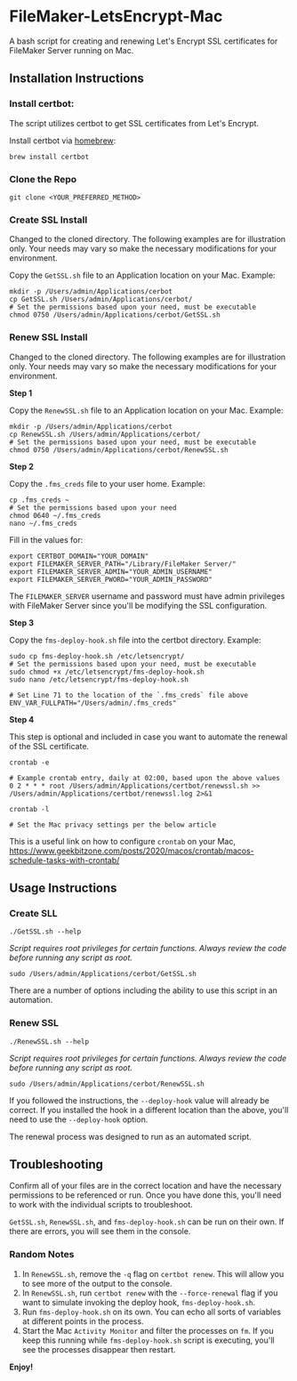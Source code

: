 # FileMaker-LetsEncrypt-Mac
A bash script for creating and renewing Let's Encrypt SSL certificates for FileMaker Server running on Mac.

## Installation Instructions

### Install certbot:
The script utilizes certbot to get SSL certificates from Let's Encrypt.

Install certbot via [homebrew](https://docs.brew.sh/Installation):
```
brew install certbot
```

### Clone the Repo
```
git clone <YOUR_PREFERRED_METHOD>
```

### Create SSL Install
Changed to the cloned directory. The following examples are for illustration only. Your needs may vary so make the necessary modifications for your environment.

Copy the `GetSSL.sh` file to an Application location on your Mac. Example: 
```
mkdir -p /Users/admin/Applications/cerbot
cp GetSSL.sh /Users/admin/Applications/cerbot/
# Set the permissions based upon your need, must be executable
chmod 0750 /Users/admin/Applications/cerbot/GetSSL.sh
```

### Renew SSL Install
Changed to the cloned directory. The following examples are for illustration only. Your needs may vary so make the necessary modifications for your environment.

**Step 1**

Copy the `RenewSSL.sh` file to an Application location on your Mac. Example: 
```
mkdir -p /Users/admin/Applications/cerbot
cp RenewSSL.sh /Users/admin/Applications/cerbot/
# Set the permissions based upon your need, must be executable
chmod 0750 /Users/admin/Applications/cerbot/RenewSSL.sh
```

**Step 2**

Copy the `.fms_creds` file to your user home. Example: 
```
cp .fms_creds ~
# Set the permissions based upon your need
chmod 0640 ~/.fms_creds
nano ~/.fms_creds
```

Fill in the values for:
```
export CERTBOT_DOMAIN="YOUR_DOMAIN"
export FILEMAKER_SERVER_PATH="/Library/FileMaker Server/"
export FILEMAKER_SERVER_ADMIN="YOUR_ADMIN_USERNAME"
export FILEMAKER_SERVER_PWORD="YOUR_ADMIN_PASSWORD"
```
The `FILEMAKER_SERVER` username and password must have admin privileges with FileMaker Server since you'll be modifying the SSL configuration.

**Step 3**

Copy the `fms-deploy-hook.sh` file into the certbot directory. Example: 
```
sudo cp fms-deploy-hook.sh /etc/letsencrypt/
# Set the permissions based upon your need, must be executable
sudo chmod +x /etc/letsencrypt/fms-deploy-hook.sh
sudo nano /etc/letsencrypt/fms-deploy-hook.sh

# Set Line 71 to the location of the `.fms_creds` file above
ENV_VAR_FULLPATH="/Users/admin/.fms_creds"
```

**Step 4**

This step is optional and included in case you want to automate the renewal of the SSL certificate.

```
crontab -e

# Example crontab entry, daily at 02:00, based upon the above values
0 2 * * * root /Users/admin/Applications/certbot/renewssl.sh >> /Users/admin/Applications/certbot/renewssl.log 2>&1

crontab -l

# Set the Mac privacy settings per the below article
```

This is a useful link on how to configure `crontab` on your Mac, https://www.geekbitzone.com/posts/2020/macos/crontab/macos-schedule-tasks-with-crontab/

## Usage Instructions

### Create SLL
```
./GetSSL.sh --help
```

*Script requires root privileges for certain functions. Always review the code before running any script as root.*

```
sudo /Users/admin/Applications/cerbot/GetSSL.sh
```
There are a number of options including the ability to use this script in an automation.

### Renew SSL
```
./RenewSSL.sh --help
```
*Script requires root privileges for certain functions. Always review the code before running any script as root.*

```
sudo /Users/admin/Applications/cerbot/RenewSSL.sh
```

If you followed the instructions, the `--deploy-hook` value will already be correct. If you installed the hook in a different location than the above, you'll need to use the `--deploy-hook` option.

The renewal process was designed to run as an automated script.

## Troubleshooting
Confirm all of your files are in the correct location and have the necessary permissions to be referenced or run. Once you have done this, you'll need to work with the individual scripts to troubleshoot.

`GetSSL.sh`, `RenewSSL.sh`, and `fms-deploy-hook.sh` can be run on their own. If there are errors, you will see them in the console. 

### Random Notes
1. In `RenewSSL.sh`, remove the `-q` flag on `certbot renew`. This will allow you to see more of the output to the console.
2. In `RenewSSL.sh`, run `certbot renew` with the `--force-renewal` flag if you want to simulate invoking the deploy hook, `fms-deploy-hook.sh`.
3. Run `fms-deploy-hook.sh` on its own. You can echo all sorts of variables at different points in the process.
4. Start the Mac `Activity Monitor` and filter the processes on `fm`. If you keep this running while `fms-deploy-hook.sh` script is executing, you'll see the processes disappear then restart.

**Enjoy!**